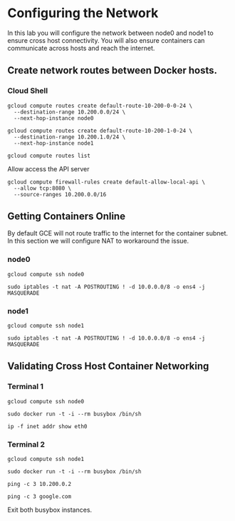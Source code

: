 # Configuring the Network

In this lab you will configure the network between node0 and node1 to ensure cross host connectivity. You will also ensure containers can communicate across hosts and reach the internet.

## Create network routes between Docker hosts.

### Cloud Shell

```
gcloud compute routes create default-route-10-200-0-0-24 \
  --destination-range 10.200.0.0/24 \
  --next-hop-instance node0
```
```
gcloud compute routes create default-route-10-200-1-0-24 \
  --destination-range 10.200.1.0/24 \
  --next-hop-instance node1
```

```
gcloud compute routes list
```

Allow access the API server

```
gcloud compute firewall-rules create default-allow-local-api \
  --allow tcp:8080 \
  --source-ranges 10.200.0.0/16
```


## Getting Containers Online

By default GCE will not route traffic to the internet for the container subnet. In this section we will configure NAT to workaround the issue.

### node0

```
gcloud compute ssh node0
```

```
sudo iptables -t nat -A POSTROUTING ! -d 10.0.0.0/8 -o ens4 -j MASQUERADE
```

### node1

```
gcloud compute ssh node1
```

```
sudo iptables -t nat -A POSTROUTING ! -d 10.0.0.0/8 -o ens4 -j MASQUERADE
```

## Validating Cross Host Container Networking

### Terminal 1

```
gcloud compute ssh node0
```

```
sudo docker run -t -i --rm busybox /bin/sh
```

```
ip -f inet addr show eth0
```

### Terminal 2

```
gcloud compute ssh node1
```

```
sudo docker run -t -i --rm busybox /bin/sh
```

```
ping -c 3 10.200.0.2
```

```
ping -c 3 google.com
```

Exit both busybox instances.
